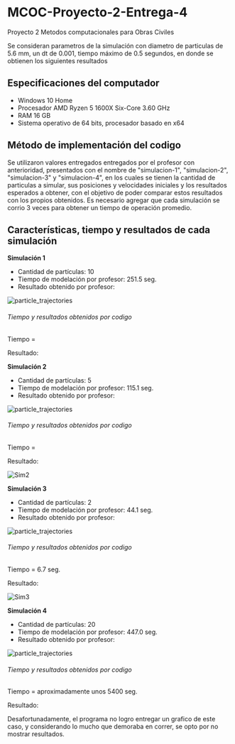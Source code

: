 # MCOC-Proyecto-2-Entrega-4
Proyecto 2 Metodos computacionales para Obras Civiles

Se consideran parametros de la simulación con diametro de particulas de 5.6 mm, un dt de 0.001, tiempo máximo de 0.5 segundos, en donde se obtienen los siguientes resultados

## Especificaciones del computador
  
  - Windows 10 Home
  - Procesador AMD Ryzen 5 1600X Six-Core 3.60 GHz
  - RAM 16 GB
  - Sistema operativo de 64 bits, procesador basado en x64

## Método de implementación del codigo

Se utilizaron valores entregados entregados por el profesor con anterioridad, presentados con el nombre de "simulacion-1", "simulacion-2", "simulacion-3" y "simulacion-4", en los cuales se tienen la cantidad de particulas a simular, sus posiciones y velocidades iniciales y los resultados esperados a obtener, con el objetivo de poder comparar estos resultados con los propios obtenidos.
Es necesario agregar que cada simulación se corrio 3 veces para obtener un tiempo de operación promedio.

## Características, tiempo y resultados de cada simulación

**Simulación 1**
- Cantidad de partículas: 10
- Tiempo de modelación por profesor: 251.5 seg.
- Resultado obtenido por profesor:

![particle_trajectories](https://user-images.githubusercontent.com/53712580/66692396-636d9c00-ec74-11e9-8893-82cb07cc696b.png)


###### Tiempo y resultados obtenidos por codigo

Tiempo = 

Resultado:



**Simulación 2**
- Cantidad de partículas: 5
- Tiempo de modelación por profesor: 115.1 seg.
- Resultado obtenido por profesor:

![particle_trajectories](https://user-images.githubusercontent.com/53712580/66692387-518bf900-ec74-11e9-8f4c-d8b2ae59a600.png)

###### Tiempo y resultados obtenidos por codigo

Tiempo = 

Resultado:

![Sim2](https://user-images.githubusercontent.com/53712580/66692417-8f891d00-ec74-11e9-946f-05efd6d9d32e.PNG)

**Simulación 3**
- Cantidad de partículas: 2
- Tiempo de modelación por profesor: 44.1 seg.
- Resultado obtenido por profesor:

![particle_trajectories](https://user-images.githubusercontent.com/53712580/66692384-37eab180-ec74-11e9-816d-df076c8d23e9.png)


###### Tiempo y resultados obtenidos por codigo

Tiempo = 6.7 seg.

Resultado:

![Sim3](https://user-images.githubusercontent.com/53712580/66692428-a465b080-ec74-11e9-8aab-4c2cf3129ce7.PNG)

**Simulación 4**
- Cantidad de partículas: 20
- Tiempo de modelación por profesor: 447.0 seg.
- Resultado obtenido por profesor:

![particle_trajectories](https://user-images.githubusercontent.com/53712580/66692372-273a3b80-ec74-11e9-8f6c-392e1bbd8c73.png)

###### Tiempo y resultados obtenidos por codigo

Tiempo = aproximadamente unos 5400 seg.

Resultado: 

Desafortunadamente, el programa no logro entregar un grafico de este caso, y considerando lo mucho que demoraba en correr, se opto por no mostrar resultados.

